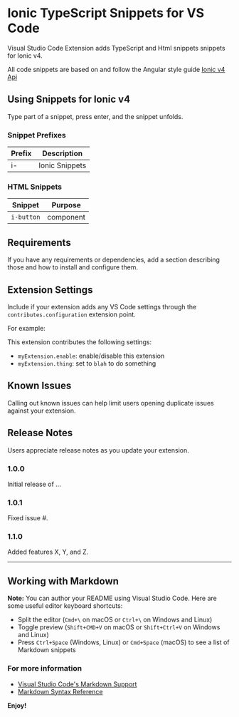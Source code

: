 # Ionic TypeScript Snippets for VS Code

Visual Studio Code Extension adds TypeScript and Html snippets snippets for Ionic v4.

All code snippets are based on and follow the Angular style guide [Ionic v4 Api](https://beta.ionicframework.com/docs/api)

## Using Snippets for Ionic v4

Type part of a snippet, press enter, and the snippet unfolds.

### Snippet Prefixes

| Prefix | Description |
| ------- | ----------|
| i- | Ionic Snippets |

### HTML Snippets

| Snippet                      | Purpose                                                      |
| ---------------------------- | ------------------------------------------------------------ |
| `i-button`                | component                                                    |

## Requirements

If you have any requirements or dependencies, add a section describing those and how to install and configure them.

## Extension Settings

Include if your extension adds any VS Code settings through the `contributes.configuration` extension point.

For example:

This extension contributes the following settings:

* `myExtension.enable`: enable/disable this extension
* `myExtension.thing`: set to `blah` to do something

## Known Issues

Calling out known issues can help limit users opening duplicate issues against your extension.

## Release Notes

Users appreciate release notes as you update your extension.

### 1.0.0

Initial release of ...

### 1.0.1

Fixed issue #.

### 1.1.0

Added features X, Y, and Z.

-----------------------------------------------------------------------------------------------------------

## Working with Markdown

**Note:** You can author your README using Visual Studio Code.  Here are some useful editor keyboard shortcuts:

* Split the editor (`Cmd+\` on macOS or `Ctrl+\` on Windows and Linux)
* Toggle preview (`Shift+CMD+V` on macOS or `Shift+Ctrl+V` on Windows and Linux)
* Press `Ctrl+Space` (Windows, Linux) or `Cmd+Space` (macOS) to see a list of Markdown snippets

### For more information

* [Visual Studio Code's Markdown Support](http://code.visualstudio.com/docs/languages/markdown)
* [Markdown Syntax Reference](https://help.github.com/articles/markdown-basics/)

**Enjoy!**
